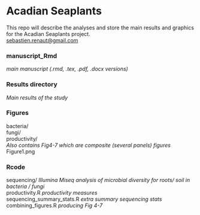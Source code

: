 # Acadian Seaplants  
This repo will describe the analyses and store the main results and graphics for the Acadian Seaplants project.   
sebastien.renaut@gmail.com  
  
### manuscript_Rmd  
*main manuscript (.rmd, .tex, .pdf, .docx versions)*  
  
### Results directory  
*Main results of the study*  

### Figures  
bacteria/  
fungi/  
productivity/  
*Also contains Fig4-7 which are composite (several panels) figures*  
Figure1.png  
  
### Rcode  
sequencing/ *Illumina Miseq analysis of microbial diversity for roots/ soil in bacteria / fungi*  
productivity.R *productivity measures*  
sequencing_summary_stats.R *extra summary sequencing stats*  
combining_figures.R *producing Fig 4-7*  
